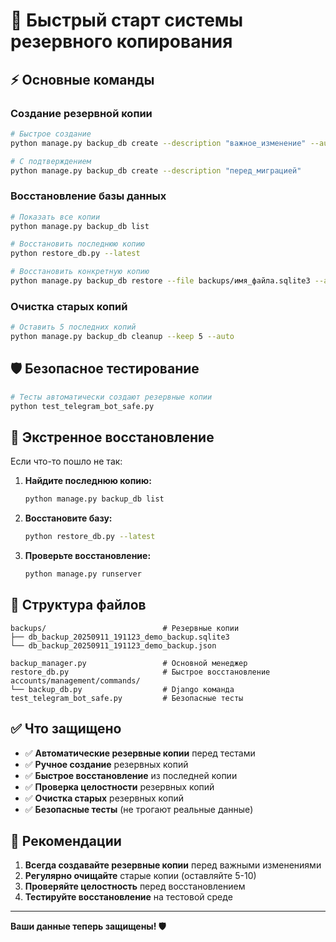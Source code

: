 # 🚀 Быстрый старт системы резервного копирования

## ⚡ Основные команды

### Создание резервной копии
```bash
# Быстрое создание
python manage.py backup_db create --description "важное_изменение" --auto

# С подтверждением
python manage.py backup_db create --description "перед_миграцией"
```

### Восстановление базы данных
```bash
# Показать все копии
python manage.py backup_db list

# Восстановить последнюю копию
python restore_db.py --latest

# Восстановить конкретную копию
python manage.py backup_db restore --file backups/имя_файла.sqlite3 --auto
```

### Очистка старых копий
```bash
# Оставить 5 последних копий
python manage.py backup_db cleanup --keep 5 --auto
```

## 🛡️ Безопасное тестирование

```bash
# Тесты автоматически создают резервные копии
python test_telegram_bot_safe.py
```

## 🚨 Экстренное восстановление

Если что-то пошло не так:

1. **Найдите последнюю копию:**
   ```bash
   python manage.py backup_db list
   ```

2. **Восстановите базу:**
   ```bash
   python restore_db.py --latest
   ```

3. **Проверьте восстановление:**
   ```bash
   python manage.py runserver
   ```

## 📁 Структура файлов

```
backups/                          # Резервные копии
├── db_backup_20250911_191123_demo_backup.sqlite3
└── db_backup_20250911_191123_demo_backup.json

backup_manager.py                 # Основной менеджер
restore_db.py                     # Быстрое восстановление
accounts/management/commands/
└── backup_db.py                  # Django команда
test_telegram_bot_safe.py         # Безопасные тесты
```

## ✅ Что защищено

- ✅ **Автоматические резервные копии** перед тестами
- ✅ **Ручное создание** резервных копий
- ✅ **Быстрое восстановление** из последней копии
- ✅ **Проверка целостности** резервных копий
- ✅ **Очистка старых** резервных копий
- ✅ **Безопасные тесты** (не трогают реальные данные)

## 🎯 Рекомендации

1. **Всегда создавайте резервные копии** перед важными изменениями
2. **Регулярно очищайте** старые копии (оставляйте 5-10)
3. **Проверяйте целостность** перед восстановлением
4. **Тестируйте восстановление** на тестовой среде

---

**Ваши данные теперь защищены! 🛡️**
